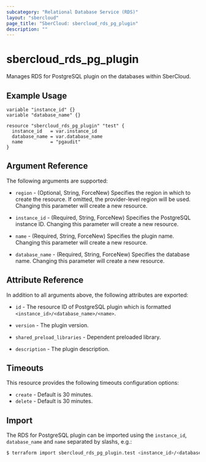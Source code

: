 ```yaml
---
subcategory: "Relational Database Service (RDS)"
layout: "sbercloud"
page_title: "SberCloud: sbercloud_rds_pg_plugin"
description: ""
---
```


# sbercloud_rds_pg_plugin

Manages RDS for PostgreSQL plugin on the databases within SberCloud.

## Example Usage

```hcl
variable "instance_id" {}
variable "database_name" {}

resource "sbercloud_rds_pg_plugin" "test" {
  instance_id   = var.instance_id
  database_name = var.database_name
  name          = "pgaudit"
}
```

## Argument Reference

The following arguments are supported:

* `region` - (Optional, String, ForceNew) Specifies the region in which to create the resource.
  If omitted, the provider-level region will be used. Changing this parameter will create a new resource.

* `instance_id` - (Required, String, ForceNew) Specifies the PostgreSQL instance ID.
  Changing this parameter will create a new resource.

* `name` - (Required, String, ForceNew) Specifies the plugin name.
  Changing this parameter will create a new resource.

* `database_name` - (Required, String, ForceNew) Specifies the database name.
  Changing this parameter will create a new resource.

## Attribute Reference

In addition to all arguments above, the following attributes are exported:

* `id` - The resource ID of PostgreSQL plugin which is formatted `<instance_id>/<database_name>/<name>`.

* `version` - The plugin version.

* `shared_preload_libraries` - Dependent preloaded library.

* `description` - The plugin description.

## Timeouts

This resource provides the following timeouts configuration options:

* `create` - Default is 30 minutes.
* `delete` - Default is 30 minutes.

## Import

The RDS for PostgreSQL plugin can be imported using the `instance_id`, `database_name` and `name` separated by slashs, e.g.:

```bash
$ terraform import sbercloud_rds_pg_plugin.test <instance_id>/<database_name>/<name>
```
